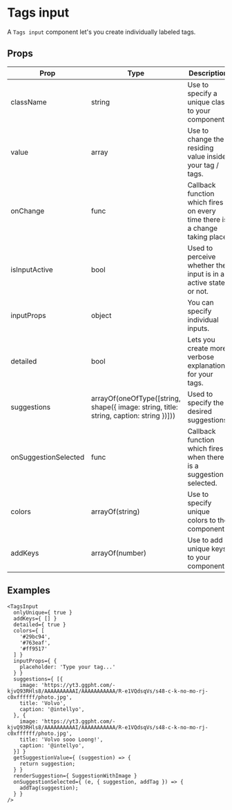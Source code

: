 # Tags input

A `Tags input` component let's you create individually labeled tags.

## Props

| Prop | Type | Description |
| ---- | ---- | ----------- |
| className | string | Use to specify a unique class to your component. |
| value | array | Use to change the residing value inside your tag / tags. |
| onChange | func | Callback function which fires on every time there is a change taking place. |
| isInputActive | bool | Used to perceive whether the input is in an active state or not. |
| inputProps | object | You can specify individual inputs. |
| detailed | bool | Lets you create more verbose explanation for your tags. |
| suggestions | arrayOf(oneOfType([string, shape({ image: string, title: string, caption: string })])) | Used to specify the desired suggestions. |
| onSuggestionSelected | func | Callback function which fires when there is a suggestion selected. |
| colors | arrayOf(string) | Use to specify unique colors to the component. |
| addKeys | arrayOf(number) | Use to add unique keys to your component. |


## Examples

```
<TagsInput
  onlyUnique={ true }
  addKeys={ [] }
  detailed={ true }
  colors={ [
    '#29bc94',
    '#763eaf',
    '#ff9517'
  ] }
  inputProps={ {
    placeholder: 'Type your tag...'
  } }
  suggestions={ [{
    image: 'https://yt3.ggpht.com/-kjvQ93RHls8/AAAAAAAAAAI/AAAAAAAAAAA/R-e1VQdsqVs/s48-c-k-no-mo-rj-c0xffffff/photo.jpg',
    title: 'Volvo',
    caption: '@intellyo',
  }, {
    image: 'https://yt3.ggpht.com/-kjvQ93RHls8/AAAAAAAAAAI/AAAAAAAAAAA/R-e1VQdsqVs/s48-c-k-no-mo-rj-c0xffffff/photo.jpg',
    title: 'Volvo sooo Loong!',
    caption: '@intellyo',
  }] }
  getSuggestionValue={ (suggestion) => {
    return suggestion;
  } }
  renderSuggestion={ SuggestionWithImage }
  onSuggestionSelected={ (e, { suggestion, addTag }) => {
    addTag(suggestion);
  } }
/>
```
